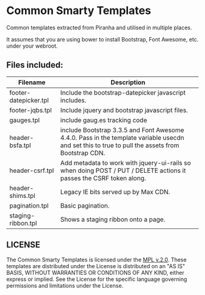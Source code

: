 # Common Smarty Templates

Common templates extracted from Piranha and utilised in multiple places.

It assumes that you are using bower to install Bootstrap, Font Awesome, etc. under
your webroot.

## Files included:

| Filename               | Description |
| ---------------------- | ----------- |
| footer-datepicker.tpl | Include the bootstrap-datepicker javascript includes. |
| footer-jqbs.tpl | Include jquery and bootstrap javascript files. |
| gauges.tpl | include gaug.es tracking code |
| header-bsfa.tpl | include Bootstrap 3.3.5 and Font Awesome 4.4.0.  Pass in the template variable usecdn and set this to true to pull the assets from Bootstrap CDN. |
| header-csrf.tpl | Add metadata to work with jquery-ui-rails so when doing POST / PUT / DELETE actions it passes the CSRF token along. |
| header-shims.tpl   | Legacy IE bits served up by Max CDN. |
| pagination.tpl | Basic pagination. |
| staging-ribbon.tpl | Shows a staging ribbon onto a page. |

## LICENSE

The Common Smarty Templates is licensed under the [MPL v.2.0](LICENSE).
These templates are distributed under the License is distributed
on an "AS IS" BASIS, WITHOUT WARRANTIES OR CONDITIONS OF ANY KIND,
either express or implied. See the License for the specific language
governing permissions and limitations under the License.
